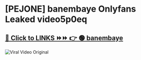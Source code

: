 
 # [PEJONE] banembaye Onlyfans Leaked video5p0eq

## <h2><a href="https://clipsfans.com/banembaye&ref=git">🔗 Click to LINKS ⏩⏩ 👉 🟢 banembaye </a></h2>

<a href="https://clipsfans.com/banembaye&ref=git" rel="nofollow" data-target="animated-image.originalLink"><img src="https://i.ibb.co.com/xMMVF88/686577567.gif" alt="Viral Video Original" style="max-width: 100%; display: inline-block;" data-target="animated-image.originalImage"></a>

